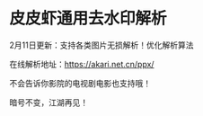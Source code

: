 # 皮皮虾通用去水印解析

2月11日更新：支持各类图片无损解析！优化解析算法

在线解析地址：<https://akari.net.cn/ppx/>

不会告诉你影院的电视剧电影也支持哦！

暗号不变，江湖再见！
